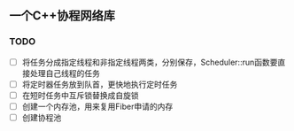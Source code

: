 ## 一个C++协程网络库
### TODO
- [ ] 将任务分成指定线程和非指定线程两类，分别保存，Scheduler::run函数要直接处理自己线程的任务
- [ ] 将定时器任务放到队首，更快地执行定时任务
- [ ] 在短时任务中互斥锁替换成自旋锁
- [ ] 创建一个内存池，用来复用Fiber申请的内存
- [ ] 创建协程池